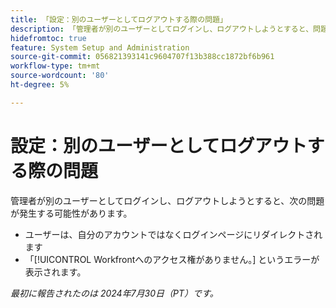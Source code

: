 ```yaml
---
title: 「設定：別のユーザーとしてログアウトする際の問題」
description: 「管理者が別のユーザーとしてログインし、ログアウトしようとすると、問題が発生する可能性があります。」
hidefromtoc: true
feature: System Setup and Administration
source-git-commit: 056821393141c9604707f13b388cc1872bf6b961
workflow-type: tm+mt
source-wordcount: '80'
ht-degree: 5%

---
```



# 設定：別のユーザーとしてログアウトする際の問題

管理者が別のユーザーとしてログインし、ログアウトしようとすると、次の問題が発生する可能性があります。

* ユーザーは、自分のアカウントではなくログインページにリダイレクトされます
* 「[!UICONTROL Workfrontへのアクセス権がありません。] というエラーが表示されます。

_最初に報告されたのは 2024年7月30日（PT）です。_
